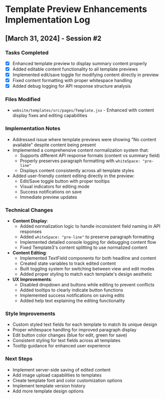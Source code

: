 # Template Preview Enhancements Implementation Log

## [March 31, 2024] - Session #2

### Tasks Completed
- [x] Enhanced template preview to display summary content properly
- [x] Added editable content functionality to all template previews
- [x] Implemented edit/save toggle for modifying content directly in preview
- [x] Fixed content formatting with proper whitespace handling
- [x] Added debug logging for API response structure analysis

### Files Modified
- `website/templates/src/pages/Template.jsx` - Enhanced with content display fixes and editing capabilities

### Implementation Notes
- Addressed issue where template previews were showing "No content available" despite content being present
- Implemented a comprehensive content normalization system that:
  - Supports different API response formats (content vs summary field)
  - Properly preserves paragraph formatting with `whiteSpace: "pre-line"`
  - Displays content consistently across all template styles
- Added user-friendly content editing directly in the preview:
  - Edit/Save toggle button with proper tooltips
  - Visual indicators for editing mode
  - Success notifications on save
  - Immediate preview updates

### Technical Changes
- **Content Display**:
  - Added normalization logic to handle inconsistent field naming in API responses
  - Added `whiteSpace: "pre-line"` to preserve paragraph formatting
  - Implemented detailed console logging for debugging content flow
  - Fixed Template3's content splitting to use normalized content
- **Content Editing**:
  - Implemented TextField components for both headline and content
  - Created state variables to track edited content
  - Built toggling system for switching between view and edit modes
  - Added proper styling to match each template's design aesthetic
- **UX Improvements**:
  - Disabled dropdown and buttons while editing to prevent conflicts
  - Added tooltips to clearly indicate button functions
  - Implemented success notifications on saving edits
  - Added help text explaining the editing functionality

### Style Improvements
- Custom styled text fields for each template to match its unique design
- Proper whitespace handling for improved paragraph display
- Edit button color changes (blue for edit, green for save)
- Consistent styling for text fields across all templates
- Tooltip guidance for enhanced user experience

### Next Steps
- Implement server-side saving of edited content
- Add image upload capabilities to templates
- Create template font and color customization options
- Implement template version history
- Add more template design options
